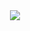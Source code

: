 <div align="center"> <img src="https://metrics.lecoq.io/youxiudeshouyeren?template=classic&config.timezone=Asia%2FShanghai"> </div>
